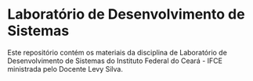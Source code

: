 # Laboratório de Desenvolvimento de Sistemas

Este repositório contém os materiais da disciplina de Laboratório de Desenvolvimento de Sistemas do Instituto Federal do Ceará - IFCE ministrada pelo Docente Levy Silva.
